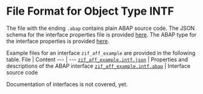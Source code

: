 # File Format for Object Type INTF

The file with the ending `.abap` contains plain ABAP source code.
The JSON schema for the interface properties file is provided [here](./intf.json).
The ABAP type for the interface properties is provided [here](./type/zif_aff_intf_v1.intf.abap).

Example files for an interface `zif_aff_example` are provided in the following table.
File | Content
 --- | ---
[`zif_aff_example.intf.json`](./examples/zif_aff_example.intf.json)         | Properties and descriptions of the ABAP interface
[`zif_aff_example.intf.abap`](./examples/zif_aff_example.intf.abap)         | Interface source code

Documentation of interfaces is not covered, yet.
